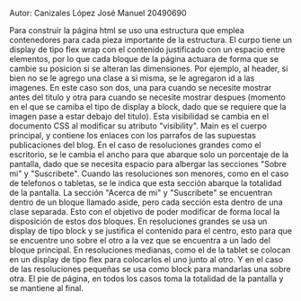 Autor: Canizales López José Manuel
20490690

Para construir la página html se uso una estructura que emplea contenedores para cada pieza importante de la estructura. El curpo tiene un display de tipo flex wrap con el contenido justificado con un espacio entre elementos, por lo que cada bloque de la página actuara de forma que se cambie su posicion si se alteran las dimensiones.
Por ejemplo, al header, si bien no se le agrego una clase a si misma, se le agregaron id a las imagenes. En este caso son dos, una para cuando se necesite mostrar antes del titulo y otra para cuando se necesite mostrar despues (momento en el que se camiba el tipo de display a block, dado que se requiere que la imagen pase a estar debajo del titulo). Esta visibilidad se cambia en el documento CSS al modificar su atributo "visibility".
Main es el cuerpo principal, y contiene los enlaces con los parrafos de las supuestas publicaciones del blog. En el caso de resoluciones grandes como el escritorio, se le cambia el ancho para que abarque solo un porcentaje de la pantalla, dado que se necesita espacio para albergar las secciones "Sobre mi" y "Suscribete". Cuando las resoluciones son menores, como en el caso de telefonos o tabletas, se le indica que esta sección abarque la totalidad de la pantalla.
La sección "Acerca de mi" y "Suscribete" se encuentran dentro de un bloque llamado aside, pero cada sección esta dentro de una clase separada. Esto con el objetivo de poder modificar de forma local la disposición de estos dos bloques. En resoluciones grandes se usa un display de tipo block y se justifica el contenido para el centro, esto para que se encuentre uno sobre el otro a la vez que se encuentra a un lado del bloque principal. En resoluciones medianas, como el de la tablet se colocan en un display de tipo flex para colocarlos el uno junto al otro. Y en el caso de las resoluciones pequeñas se usa como block para mandarlas una sobre otra.
El pie de página, en todos los casos toma la totalidad de la pantalla y se mantiene al final.